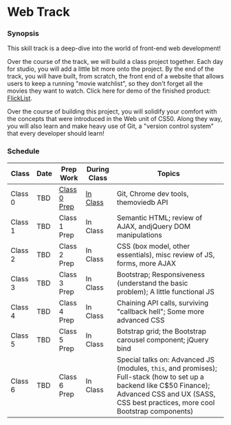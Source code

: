 # Web Track

### Synopsis

This skill track is a deep-dive into the world of front-end web development!

Over the course of the track, we will build a class project together. Each day for studio, you will add a little bit more onto the project. By the end of the track, you will have built, from scratch, the front end of a website that allows users to keep a running "movie watchlist", so they don't forget all the movies they want to watch. Click here for demo of the finished product: <a href="http://education.launchcode.org/flicklist" target="_blank"/>FlickList</a>.

Over the course of building this project, you will solidify your comfort with the concepts that were introduced in the Web unit of CS50. Along they way, you will also learn and make heavy use of Git, a "version control system" that every developer should learn!

### Schedule

Class | Date | Prep Work | During Class | Topics
|------|----|----------|--------------|-------|
Class 0 | TBD | [Class 0 Prep](../materials/class0-prep) | [In Class](../materials/class0) | Git, Chrome dev tools, themoviedb API | 
Class 1 | TBD | Class 1 Prep | In Class | Semantic HTML; review of AJAX, andjQuery DOM manipulations | 
Class 2 | TBD | Class 2 Prep | In Class | CSS (box model, other essentials), misc review of JS, forms, more AJAX |
Class 3 | TBD | Class 3 Prep | In Class | Bootstrap; Responsiveness (understand the basic problem); A little functional JS | 
Class 4 | TBD | Class 4 Prep | In Class | Chaining API calls, surviving "callback hell"; Some more advanced CSS  |
Class 5 | TBD | Class 5 Prep | In Class | Botstrap grid; the Bootstrap carousel component; jQuery bind | 
Class 6 | TBD | Class 6 Prep | In Class | Special talks on: Advanced JS (modules, `this`, and promises); Full-stack (how to set up a backend like C$50 Finance); Advanced CSS and UX (SASS, CSS best practices, more cool Bootstrap components) |


